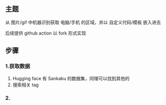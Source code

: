 ## 主题

从 图片/gif 中机器识别获取 电脑/手机 的区域，并以 自定义代码/模板 嵌入进去

后续提供 github action 以 fork 形式实现

## 步骤

### 1.获取数据

1. Hugging face 有 Sankaku 的数据集，同理可以找到其他的
2. 搜索相关 tag

### 2.
